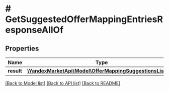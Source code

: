# # GetSuggestedOfferMappingEntriesResponseAllOf

## Properties

Name | Type | Description | Notes
------------ | ------------- | ------------- | -------------
**result** | [**\YandexMarketApi\Model\OfferMappingSuggestionsListDTO**](OfferMappingSuggestionsListDTO.md) |  | [optional]

[[Back to Model list]](../../README.md#models) [[Back to API list]](../../README.md#endpoints) [[Back to README]](../../README.md)
